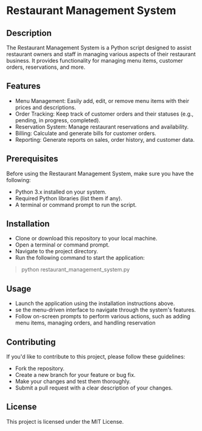 # Restaurant Management System

## Description
The Restaurant Management System is a Python script designed to assist restaurant owners and staff in managing various aspects of their restaurant business. It provides functionality for managing menu items, customer orders, reservations, and more.

## Features
* Menu Management: Easily add, edit, or remove menu items with their prices and descriptions.
* Order Tracking: Keep track of customer orders and their statuses (e.g., pending, in progress, completed).
* Reservation System: Manage restaurant reservations and availability.
* Billing: Calculate and generate bills for customer orders.
* Reporting: Generate reports on sales, order history, and customer data.
  
## Prerequisites
Before using the Restaurant Management System, make sure you have the following:

* Python 3.x installed on your system.
* Required Python libraries (list them if any).
* A terminal or command prompt to run the script.
  
## Installation
* Clone or download this repository to your local machine.
* Open a terminal or command prompt.
* Navigate to the project directory.
* Run the following command to start the application:

> python restaurant_management_system.py

## Usage
* Launch the application using the installation instructions above.
* se the menu-driven interface to navigate through the system's features.
* Follow on-screen prompts to perform various actions, such as adding menu items, managing orders, and handling reservation
  
## Contributing
If you'd like to contribute to this project, please follow these guidelines:

* Fork the repository.
* Create a new branch for your feature or bug fix.
* Make your changes and test them thoroughly.
* Submit a pull request with a clear description of your changes.
  
## License
This project is licensed under the MIT License.



